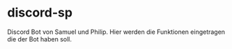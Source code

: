 # discord-sp

Discord Bot von Samuel und Philip.
Hier werden die Funktionen eingetragen die der Bot haben soll.
